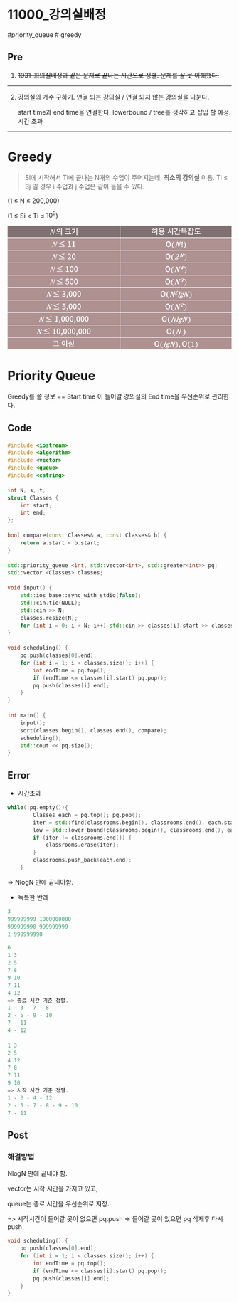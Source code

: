 # 11000_강의실배정

#priority_queue   # greedy

## Pre

1. ~~1931_회의실배정과 같은 문제로
끝나는 시간으로 정렬.
문제를 잘 못 이해했다.~~

---

  2.  강의실의 개수 구하기.
       연결 되는 강의실 / 연결 되지 않는 강의실을 나눈다.

       start time과 end time을 연결한다.
       lowerbound / tree를 생각하고 삽입 할 예정.
       시간 초과

---

# Greedy

> Si에 시작해서 Ti에 끝나는 N개의 수업이 주어지는데,
**최소의 강의실** 이용.
Ti ≤ Sj 일 경우 i 수업과 j 수업은 같이 들을 수 있다.

(1 ≤ N ≤ 200,000)

(1 ≤ Si < Ti ≤ $10^9$)

![11000_%E1%84%80%E1%85%A1%E1%86%BC%E1%84%8B%E1%85%B4%E1%84%89%E1%85%B5%E1%86%AF%E1%84%87%E1%85%A2%E1%84%8C%E1%85%A5%E1%86%BC%201acdc6ac8cd64ba98b606c8334fb554e/Untitled.png](11000_%E1%84%80%E1%85%A1%E1%86%BC%E1%84%8B%E1%85%B4%E1%84%89%E1%85%B5%E1%86%AF%E1%84%87%E1%85%A2%E1%84%8C%E1%85%A5%E1%86%BC%201acdc6ac8cd64ba98b606c8334fb554e/Untitled.png)

# Priority Queue

Greedy를 쓸 정보 == Start time
이 들어갈 강의실의 End time을 우선순위로 관리한다.

## Code

```cpp
#include <iostream>
#include <algorithm>
#include <vector>
#include <queue>
#include <cstring>

int N, s, t;
struct Classes {
	int start;
	int end;
};

bool compare(const Classes& a, const Classes& b) {
	return a.start < b.start;
}

std::priority_queue <int, std::vector<int>, std::greater<int>> pq;
std::vector <Classes> classes;

void input() {
	std::ios_base::sync_with_stdio(false);
	std::cin.tie(NULL);
	std::cin >> N;
	classes.resize(N);
	for (int i = 0; i < N; i++)	std::cin >> classes[i].start >> classes[i].end;
}

void scheduling() {
	pq.push(classes[0].end);
	for (int i = 1; i < classes.size(); i++) {
		int endTime = pq.top();
		if (endTime <= classes[i].start) pq.pop();
		pq.push(classes[i].end);
	}
}

int main() {
	input();
	sort(classes.begin(), classes.end(), compare);
	scheduling();
	std::cout << pq.size();
}
```

## Error

- 시간초과

```cpp
while(!pq.empty()){
		Classes each = pq.top(); pq.pop();
		iter = std::find(classrooms.begin(), classrooms.end(), each.start);
		low = std::lower_bound(classrooms.begin(), classrooms.end(), each.end);
		if (iter != classrooms.end()) {
			classrooms.erase(iter);
		}
		classrooms.push_back(each.end);
	}
```

⇒ NlogN 만에 끝내야함.

- 독특한 반례

```cpp
3
999999999 1000000000
999999998 999999999
1 999999998
```

```cpp
6
1 3
2 5
7 8
9 10
7 11
4 12
=> 종료 시간 기준 정렬.
1 - 3 - 7 - 8 
2 - 5 - 9 - 10
7 - 11 
4 - 12

1 3
2 5
4 12
7 8
7 11
9 10
=> 시작 시간 기준 정렬.
1 - 3 - 4 - 12
2 - 5 - 7 - 8 - 9 - 10
7 - 11 

```

## Post

### 해결방법

NlogN 만에 끝내야 함.

vector는 시작 시간을 가지고 있고,

queue는 종료 시간을 우선순위로 지정.

=> 시작시간이 들어갈 곳이 없으면 pq.push
=> 들어갈 곳이 있으면 pq 삭제후 다시 push

```cpp
void scheduling() {
	pq.push(classes[0].end);
	for (int i = 1; i < classes.size(); i++) {
		int endTime = pq.top();
		if (endTime <= classes[i].start) pq.pop();
		pq.push(classes[i].end);
	}
}
```